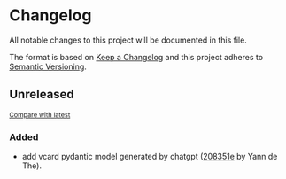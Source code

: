 # Changelog

All notable changes to this project will be documented in this file.

The format is based on [Keep a Changelog](http://keepachangelog.com/en/1.0.0/)
and this project adheres to [Semantic Versioning](http://semver.org/spec/v2.0.0.html).

<!-- insertion marker -->
## Unreleased

<small>[Compare with latest](https://github.com/ydethe/directus_sync/compare/e1d751e937a90fc2a5bf714cc7ec4910d99f1d3c...HEAD)</small>

### Added

- add vcard pydantic model generated by chatgpt ([208351e](https://github.com/ydethe/directus_sync/commit/208351e76b0a9ee79c24ae2142391dcc9fd62d01) by Yann de The).

<!-- insertion marker -->

